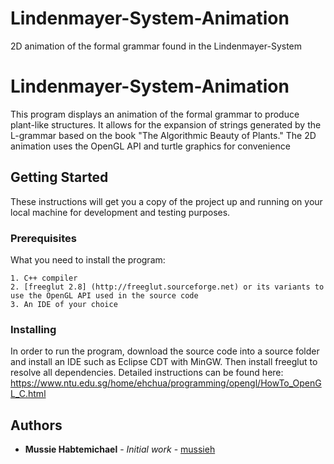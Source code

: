# Lindenmayer-System-Animation
2D animation of the formal grammar found in the Lindenmayer-System

# Lindenmayer-System-Animation

This program displays an animation of the formal grammar to produce plant-like structures. It allows for the expansion of strings
generated by the L-grammar based on the book "The Algorithmic Beauty of Plants." The 2D animation uses the OpenGL API and turtle graphics for convenience

## Getting Started

These instructions will get you a copy of the project up and running on your local machine for development and testing purposes.

### Prerequisites

What you need to install the program:

```
1. C++ compiler
2. [freeglut 2.8] (http://freeglut.sourceforge.net) or its variants to use the OpenGL API used in the source code
3. An IDE of your choice
```

### Installing

In order to run the program, download the source code into a source folder and install an IDE such as Eclipse CDT with MinGW. Then install freeglut to resolve all dependencies. Detailed instructions can be found here:
https://www.ntu.edu.sg/home/ehchua/programming/opengl/HowTo_OpenGL_C.html


## Authors

* **Mussie Habtemichael** - *Initial work* - [mussieh](https://github.com/mussieh)

